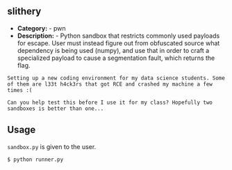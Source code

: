 ## slithery

* __Category:__ - pwn
* __Description:__ - Python sandbox that restricts commonly used payloads for escape. User must instead figure out from obfuscated source what dependency is being used (numpy), and use that in order to craft a specialized payload to cause a segmentation fault, which returns the flag.

```
Setting up a new coding environment for my data science students. Some of them are l33t h4ck3rs that got RCE and crashed my machine a few times :(

Can you help test this before I use it for my class? Hopefully two sandboxes is better than one...
```

## Usage

`sandbox.py` is given to the user.

```
$ python runner.py
```
